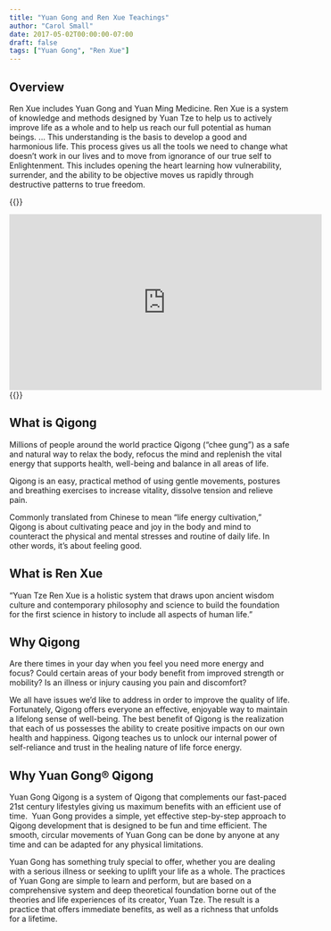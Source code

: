 ```yaml
---
title: "Yuan Gong and Ren Xue Teachings" 
author: "Carol Small" 
date: 2017-05-02T00:00:00-07:00
draft: false
tags: ["Yuan Gong", "Ren Xue"]
---
```


## Overview

Ren Xue includes Yuan Gong and Yuan Ming Medicine. Ren Xue is a system of
knowledge and methods designed by Yuan Tze to help us to actively improve life
as a whole and to help us reach our full potential as human beings. ... This
understanding is the basis to develop a good and harmonious life. This process
gives us all the tools we need to change what doesn’t work in our lives and to
move from ignorance of our true self to Enlightenment. This includes opening the
heart learning how vulnerability, surrender, and the ability to be objective
moves us rapidly through destructive patterns to true freedom.

{{<rawhtml>}}
<iframe width="560" height="315" src="https://www.youtube.com/embed/iuW3m-_Rw2k" frameborder="0" allow="accelerometer; autoplay; encrypted-media; gyroscope; picture-in-picture" allowfullscreen></iframe>
{{</rawhtml>}}

## What is Qigong

Millions of people around the world practice Qigong (“chee gung”) as a safe and
natural way to relax the body, refocus the mind and replenish the vital energy
that supports health, well-being and balance in all areas of life.

Qigong is an easy, practical method of using gentle movements, postures and
breathing exercises to increase vitality, dissolve tension and relieve pain.

Commonly translated from Chinese to mean “life energy cultivation,” Qigong is
about cultivating peace and joy in the body and mind to counteract the physical
and mental stresses and routine of daily life. In other words, it’s about
feeling good.

## What is Ren Xue

“Yuan Tze Ren Xue is a holistic system that draws upon ancient wisdom culture
and contemporary philosophy and science to build the foundation for the first
science in history to include all aspects of human life.”

## Why Qigong

Are there times in your day when you feel you need more energy and focus? Could
certain areas of your body benefit from improved strength or mobility? Is an
illness or injury causing you pain and discomfort?

We all have issues we’d like to address in order to improve the quality of life.
Fortunately, Qigong offers everyone an effective, enjoyable way to maintain a
lifelong sense of well-being. The best benefit of Qigong is the realization that
each of us possesses the ability to create positive impacts on our own health
and happiness. Qigong teaches us to unlock our internal power of self-reliance
and trust in the healing nature of life force energy.

## Why Yuan Gong® Qigong

Yuan Gong Qigong is a system of Qigong that complements our fast-paced 21st
century lifestyles giving us maximum benefits with an efficient use of time.
 Yuan Gong provides a simple, yet effective step-by-step approach to Qigong
development that is designed to be fun and time efficient. The smooth, circular
movements of Yuan Gong can be done by anyone at any time and can be adapted for
any physical limitations.

Yuan Gong has something truly special to offer, whether you are dealing with a
serious illness or seeking to uplift your life as a whole. The practices of Yuan
Gong are simple to learn and perform, but are based on a comprehensive system
and deep theoretical foundation borne out of the theories and life experiences
of its creator, Yuan Tze. The result is a practice that offers immediate
benefits, as well as a richness that unfolds for a lifetime.